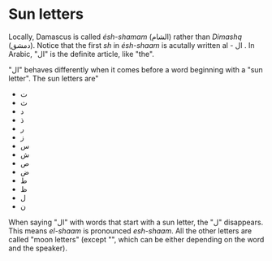 # Sun letters

Locally, Damascus is called _ésh-shamam_ (الشام) rather than _Dimashq_ (دمشق). Notice that the first _sh_ in _ésh-shaam_ is acutally written al - ال . In Arabic, "ال" is the definite article, like "the".

"ال" behaves differently when it comes before a word beginning with a "sun letter". The sun letters are"

- ت
- ث
- د
- ذ
- ر
- ز
- س
- ش
- ص
- ض
- ط
- ظ
- ل
- ن

When saying "ال" with words that start with a sun letter, the "ل" disappears. This means _el-shaam_ is pronounced _esh-shaam_. All the other letters are called "moon letters" (except "", which can be either depending on the word and the speaker).

